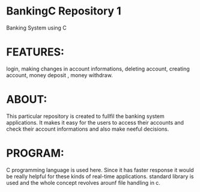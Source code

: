 # BankingC  Repository 1
Banking System using C 
# FEATURES:
login, making changes in account informations, deleting account, creating account, money deposit , money withdraw.
# ABOUT:
This particular repository is created to fullfil the banking system applications. It makes it easy for the users to access their accounts and check their account informations and also make neeful decisions.
# PROGRAM:
C programming language is used here. Since it has faster response it would be really helpful for these kinds of real-time applications.
standard library is used and the whole concept revolves arounf file handling in c.

